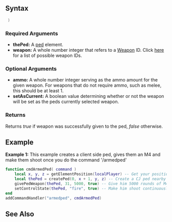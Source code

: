 Syntax
------

``` lua
 )
```

### Required Arguments

-   **thePed:** A [ped](/ped.md "wikilink") element.
-   **weapon:** A whole number integer that refers to a [Weapon](/Weapon.md "wikilink") ID. Click [here](/Weapon.md "wikilink") for a list of possible weapon IDs.

### Optional Arguments

-   **ammo:** A whole number integer serving as the ammo amount for the given weapon. For weapons that do not require ammo, such as melee, this should be at least 1.
-   **setAsCurrent:** A boolean value determining whether or not the weapon will be set as the peds currently selected weapon.

### Returns

Returns *true* if weapon was successfully given to the ped, *false* otherwise.

Example
-------

**Example 1:** This example creates a client side ped, gives them an M4 and make them shoot once you do the command '/armedped'

``` lua
function cmdArmedPed( command )
    local x, y, z = getElementPosition(localPlayer) -- Get your position
    local thePed = createPed(0, x + 1, y, z) -- Create a CJ ped nearby
    givePedWeapon(thePed, 31, 5000, true) -- Give him 5000 rounds of M4
    setControlState(thePed, "fire", true) -- Make him shoot continuously
end
addCommandHandler("armedped", cmdArmedPed)
```

See Also
--------
